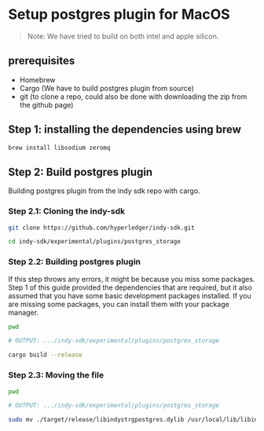 # Setup postgres plugin for MacOS

> Note: We have tried to build on both intel and apple silicon.

## prerequisites

- Homebrew
- Cargo (We have to build postgres plugin from source)
- git (to clone a repo, could also be done with downloading the zip from the github page)

## Step 1: installing the dependencies using brew

```sh
brew install libsodium zeromq
```

## Step 2: Build postgres plugin

Building postgres plugin from the indy sdk repo with cargo.

### Step 2.1: Cloning the indy-sdk

```sh
git clone https://github.com/hyperledger/indy-sdk.git

cd indy-sdk/experimental/plugins/postgres_storage
```

### Step 2.2: Building postgres plugin

If this step throws any errors, it might be because you miss some packages. Step 1 of this guide provided the dependencies that are required, but it also assumed that you have some basic development packages installed. If you are missing some packages, you can install them with your package manager.

```sh
pwd

# OUTPUT: .../indy-sdk/experimental/plugins/postgres_storage

cargo build --release
```

### Step 2.3: Moving the file

```sh
pwd

# OUTPUT: .../indy-sdk/experimental/plugins/postgres_storage

sudo mv ./target/release/libindystrgpostgres.dylib /usr/local/lib/libindystrgpostgres.dylib
```
